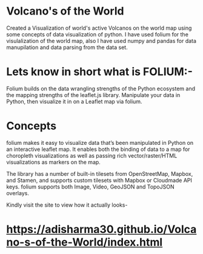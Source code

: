# Volcano's of the World
Created a Visualization of world's active Volcanos on the world map using some concepts  of data visualization of python.
I have used folium for the visulalization of the world map, also I have used numpy and pandas for data manupilation and data parsing from the data set.

# Lets know in short what is FOLIUM:- 
Folium builds on the data wrangling strengths of the Python ecosystem and the mapping strengths of the leaflet.js library. Manipulate your data in Python, then visualize it in on a Leaflet map via folium.

# Concepts
folium makes it easy to visualize data that’s been manipulated in Python on an interactive leaflet map. It enables both the binding of data to a map for choropleth visualizations as well as passing rich vector/raster/HTML visualizations as markers on the map.

The library has a number of built-in tilesets from OpenStreetMap, Mapbox, and Stamen, and supports custom tilesets with Mapbox or Cloudmade API keys. folium supports both Image, Video, GeoJSON and TopoJSON overlays.


Kindly visit the site to view how it actually looks- 
# https://adisharma30.github.io/Volcano-s-of-the-World/index.html
